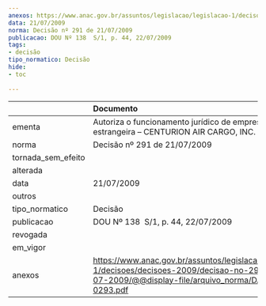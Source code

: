 ```yaml
---
anexos: https://www.anac.gov.br/assuntos/legislacao/legislacao-1/decisoes/decisoes-2009/decisao-no-291-de-21-07-2009/@@display-file/arquivo_norma/DA2009-0293.pdf
data: 21/07/2009
norma: Decisão nº 291 de 21/07/2009
publicacao: DOU Nº 138  S/1, p. 44, 22/07/2009
tags:
- decisão
tipo_normatico: Decisão
hide: 
- toc 
 
---
```


|                    | Documento                                                                                                                                                 |
|:-------------------|:----------------------------------------------------------------------------------------------------------------------------------------------------------|
| ementa             | Autoriza o funcionamento jurídico de empresa estrangeira – CENTURION AIR CARGO, INC.                                                                      |
| norma              | Decisão nº 291 de 21/07/2009                                                                                                                              |
| tornada_sem_efeito |                                                                                                                                                           |
| alterada           |                                                                                                                                                           |
| data               | 21/07/2009                                                                                                                                                |
| outros             |                                                                                                                                                           |
| tipo_normatico     | Decisão                                                                                                                                                   |
| publicacao         | DOU Nº 138  S/1, p. 44, 22/07/2009                                                                                                                        |
| revogada           |                                                                                                                                                           |
| em_vigor           |                                                                                                                                                           |
| anexos             | https://www.anac.gov.br/assuntos/legislacao/legislacao-1/decisoes/decisoes-2009/decisao-no-291-de-21-07-2009/@@display-file/arquivo_norma/DA2009-0293.pdf |